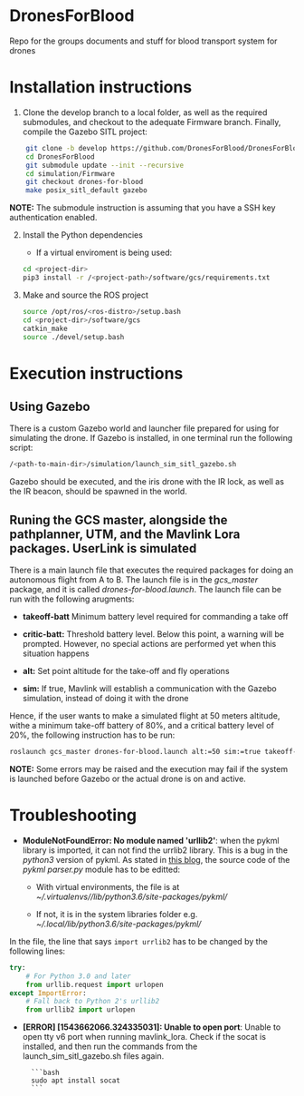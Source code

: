 # DronesForBlood
Repo for the groups documents and stuff for blood transport system for drones


# Installation instructions

1. Clone the develop branch to a local folder, as well as the required submodules, and checkout to the adequate Firmware branch. Finally, compile the Gazebo SITL project:

```bash
    git clone -b develop https://github.com/DronesForBlood/DronesForBlood.git
    cd DronesForBlood
    git submodule update --init --recursive
    cd simulation/Firmware
    git checkout drones-for-blood
    make posix_sitl_default gazebo
```


**NOTE:** The submodule instruction is assuming that you have a SSH key authentication enabled.

2. Install the Python dependencies
    - If a virtual enviroment is being used:
    
    ```bash
    cd <project-dir>
    pip3 install -r /<project-path>/software/gcs/requirements.txt 
    ```

3. Make and source the ROS project

    ```bash
    source /opt/ros/<ros-distro>/setup.bash
    cd <project-dir>/software/gcs
    catkin_make
    source ./devel/setup.bash
    ```
    

# Execution instructions

## Using Gazebo

There is a custom Gazebo world and launcher file prepared for using for simulating the drone. If Gazebo is installed, in one terminal run the following script:

```bash
/<path-to-main-dir>/simulation/launch_sim_sitl_gazebo.sh
```
    
Gazebo should be executed, and the iris drone with the IR lock, as well as the IR beacon, should be spawned in the world.

## Runing the GCS master, alongside the pathplanner, UTM, and the Mavlink Lora packages. UserLink is simulated

There is a main launch file that executes the required packages for doing an autonomous flight from A to B. The launch file is in the *gcs_master* package, and it is called *drones-for-blood.launch*. The launch file can be run with the following arugments:

- **takeoff-batt** Minimum battery level required for commanding a take off

- **critic-batt:** Threshold battery level. Below this point, a warning will be prompted. However, no special actions are performed yet when this situation happens

- **alt:** Set point altitude for the take-off and fly operations

- **sim:** If true, Mavlink will establish a communication with the Gazebo simulation, instead of doing it with the drone

Hence, if the user wants to make a simulated flight at 50 meters altitude, withe a minimum take-off battery of 80%, and a critical battery level of 20%, the following instruction has to be run:


```bash
roslaunch gcs_master drones-for-blood.launch alt:=50 sim:=true takeoff-batt:=80 critic-batt:=20
```
    
   
**NOTE:** Some errors may be raised and the execution may fail if the system is launched before Gazebo or the actual drone is on and active.


# Troubleshooting

- __ModuleNotFoundError: No module named 'urllib2'__: when the pykml library is imported, it can not find the urrlib2 library. This is a bug in the _python3_ version of pykml.  As stated in [this blog](http://installfights.blogspot.com/2018/04/how-to-run-pykml-in-python3.html), the source code of the _pykml_ _parser.py_ module has to be editted:

    - With virtual environments, the file is at _~/.virtualenvs/<virtualenv-name>/lib/python3.6/site-packages/pykml/_
    
    - If not, it is in the system libraries folder e.g. _~/.local/lib/python3.6/site-packages/pykml/_
    
In the file, the line that says `import urrlib2` has to be changed by the following lines:

```python
try:
    # For Python 3.0 and later
    from urllib.request import urlopen
except ImportError:
    # Fall back to Python 2's urllib2
    from urllib2 import urlopen
```
    
- __[ERROR] [1543662066.324335031]: Unable to open port__: Unable to open tty v6 port when running mavlink_lora. Check if the socat is installed, and then run the commands from the launch_sim_sitl_gazebo.sh files again.

        ```bash
        sudo apt install socat
        ```
